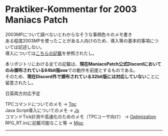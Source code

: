 # Praktiker-Kommentar for 2003 Maniacs Patch
2003MPについて調べないとわからなそうな事柄色々のメモ書き  
ある程度2003MPを使ったことがある人向けのため、導入等の基本的事項については記述しない。  
導入については[こちらの記載](https://wikiwiki.jp/viprpg-dev/2003/%E6%8B%A1%E5%BC%B5%E3%83%91%E3%83%83%E3%83%81)を参照されたし。  
  
本リポジトリにおける全ての記載は、**現在ManiacsPatch公式Discordにおいてのみ頒布されている64bit版exe**での動作を前提とするものである。  
そのため、**現在Discord外で頒布されている32bit版には対応していない**ことに留意されたし。  
    
日英両方対応予定  
  
TPCコマンドについてのメモ -> [Tpc](/Tpc)  
Java Script導入についてのメモ -> [Js](/Js)  
コマンドTick計測や高速化のためのメモ（TPCユーザ向け） -> [Optimization](/Optimization)  
RPG_RT.iniに記載可能なこと等 -> [Misc](/Misc)  

-----------------------------

